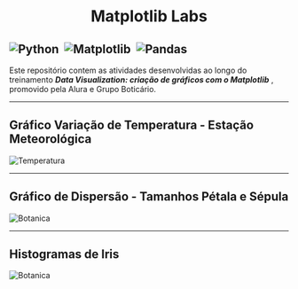 <h1 align="center", b>Matplotlib Labs</h2></b>

![Python](https://img.shields.io/badge/Python-094782?style=for-the-badge&logo=python&logoColor=white)&nbsp;
![Matplotlib](https://img.shields.io/badge/Matplotlib-002050?style=for-the-badge&logo=matplotlib&logoColor=white)&nbsp;
![Pandas](https://img.shields.io/badge/Pandas-gray?style=for-the-badge&logo=pandas&logoColor=white)&nbsp;
---
Este repositório contem as atividades desenvolvidas ao longo do treinamento <i>**Data Visualization: criação de gráficos com o Matplotlib** </i>,  promovido pela Alura e Grupo Boticário.

---

<h2> Gráfico Variação de Temperatura - Estação Meteorológica</h2> 

<img src="img/temperatura.png" alt="Temperatura">

---

<h2> Gráfico de Dispersão - Tamanhos Pétala e Sépula</h2> 

<img src="img/botanica.png" alt="Botanica">

---

<h2> Histogramas de Iris </h2> 

<img src="img/combinada.png" alt="Botanica">
